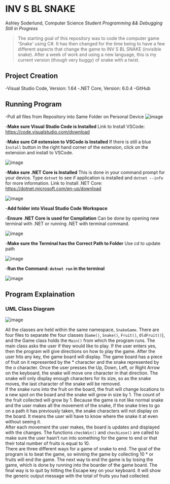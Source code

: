 # INV S BL  SNAKE
Ashley Soderlund, Computer Science Student
*Programming && Debugging Still in Progress*

> The starting goal of this repository was to code the computer game 'Snake' using C#. It has then changed for the time being to have a few different aspects that change the game to INV S BL  SNAKE (invisible snake). After a week of work and using a new language, this is my current version (though very buggy) of snake with a twist.


## Project Creation
-Visual Studio Code, Version: 1.64
-.NET Core, Version: 6.0.4
-GitHub

## Running Program
-Pull all files from Repository into Same Folder on Personal Device
![image](https://user-images.githubusercontent.com/69334327/166720002-a7c824af-2192-439d-b93e-4febd547b44a.png)

-**Make sure  Visual Studio Code is Installed**
 Link to Install VSCode: https://code.visualstudio.com/download
 
-**Make sure C# extension to VSCode is Installed**
 If there is still a blue `Install` button in the right hand corner of the extension, click on the extension and install to VSCode.
 
![image](https://user-images.githubusercontent.com/69334327/166720542-e6d87a2b-ca65-41f0-8cc6-e10a1c794414.png)

-**Make sure .NET Core is Installed**
 This is done in your command prompt for your device. Type `dotnet` to see if application is installed and `dotnet --info` for more information. 
 Link to Install .NET Core: https://dotnet.microsoft.com/en-us/download 
 
 ![image](https://user-images.githubusercontent.com/69334327/166721367-0cafcb87-1fa5-4d69-9a02-08499f2a7f9f.png)

-**Add folder into Visual Studio Code Workspace**

-**Ensure .NET Core is used for Compilation** 
 Can be done by opening new terminal with .NET or running .NET with terminal command.
 
![image](https://user-images.githubusercontent.com/69334327/166722294-95078aa5-c417-426a-9436-df70a9dee94f.png)

-**Make sure the Terminal has the Correct Path to Folder**
Use cd <folder name> to update path
 
![image](https://user-images.githubusercontent.com/69334327/166722818-5d12d567-1b72-4a0b-b078-35ef308e55bc.png)


-**Run the Command: `dotnet run` in the terminal**
 
 ![image](https://user-images.githubusercontent.com/69334327/166722966-94fa6410-b119-40f8-9c56-0756464cc666.png)



## Program Explaination
### UML Class Diagram
![image](https://user-images.githubusercontent.com/69334327/166716266-3399e279-63b8-4a2d-b6e0-5c1d35c44ee4.png)

All the classes are held within the same namespace, `SnakeGame`. There are four files to separate the four classes (`Game()`, `Snake()`, `Fruit()`, `OldFruit()`), and the Game class holds the `Main()` from which the program runs. The main class asks the user if they would like to play. If the user enters yes, then the program will give directions on how to play the game. After the user hits any key, the game board will display. The game board has a piece of fruit on it represented by the * character and the snake represented by the o character. Once the user presses the Up, Down, Left, or Right Arrow on the keyboard, the snake will move one character in that direction. The snake will only display enough characters for its size, so as the snake moves, the last character of the snake will be removed. </br>
If the snake runs into the fruit on the board, the fruit will change locations to a new spot on the board and the snake will grow in size by 1. The count of the fruit collected will grow by 1. Because the game is not like normal snake and the user makes all the movement of the snake, if the snake tries to go on a path it has previously taken, the snake characters will not display on the board. It means the user will have to know where the snake it at even without seeing it. </br>
After each movement the user makes, the board is updates and displayed with the changes. The functions `checkWin()` and `checkLose()` are called to make sure the user hasn’t run into something for the game to end or that their total number of fruits is equal to 10. </br>
There are three different ways for a game of snake to end. The goal of the program is to beat the game, so winning the game by collecting 10 * or fruits will end the game. The next way to end the game is by losing the game, which is done by running into the boarder of the game board. The final way is to quit by hitting the Escape key on your keyboard. It will show the generic output message with the total of fruits you had collected. </br>


